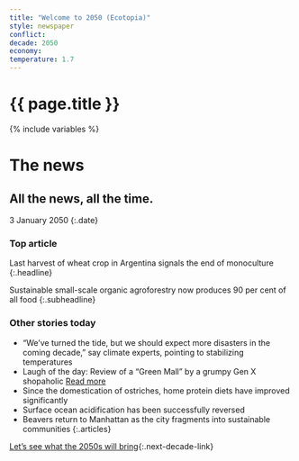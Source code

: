 ```yaml
---
title: "Welcome to 2050 (Ecotopia)"
style: newspaper
conflict: 
decade: 2050
economy: 
temperature: 1.7
---
```


<h1>{{ page.title }}</h1>

{% include variables %}
# The news

## All the news, all the time.

3 January 2050
{:.date}

### Top article

Last harvest of wheat crop in Argentina signals the end of monoculture
{:.headline}

Sustainable small-scale organic agroforestry now produces 90 per cent of all food
{:.subheadline}

### Other stories today

- “We’ve turned the tide, but we should expect more disasters in the coming decade,” say climate experts, pointing to stabilizing temperatures
- Laugh of the day: Review of a “Green Mall” by a grumpy Gen X shopaholic [Read more](story_green-mall-review.html)
- Since the domestication of ostriches, home protein diets have improved significantly
- Surface ocean acidification has been successfully reversed
- Beavers return to Manhattan as the city fragments into sustainable communities
{:.articles}

[Let’s see what the 2050s will bring](chapter_who-looks-after-the-wild.html){:.next-decade-link}
